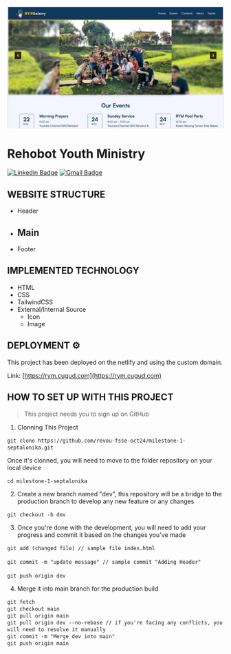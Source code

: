 ![Header](./public/images/readme/homepage.jpeg)

# Rehobot Youth Ministry

[![Linkedin Badge](https://img.shields.io/badge/-Andika_Septalonika-blue?style=flat-square&logo=Linkedin&logoColor=white)](https://www.linkedin.com/in/septalonika/)
[![Gmail Badge](https://img.shields.io/badge/-septalonika@gmail.com-c14438?style=flat-square&logo=Gmail&logoColor=white)](mailto:septalonika@gmail.com)

## WEBSITE STRUCTURE

- Header
- Main
  -
- Footer

## IMPLEMENTED TECHNOLOGY

- HTML
- CSS
- TailwindCSS
- External/Internal Source
  - Icon
  - Image

## DEPLOYMENT ⚙️

This project has been deployed on the netlify and using the custom domain.

Link: [https://rym.cugud.com](https://rym.cugud.com)

## HOW TO SET UP WITH THIS PROJECT

> This project needs you to sign up on GitHub

1. Clonning This Project

```
git clone https://github.com/revou-fsse-oct24/milestone-1-septalonika.git
```

Once it's clonned, you will need to move to the folder repository on your local device

```
cd milestone-1-septalonika
```

2. Create a new branch named "dev", this repository will be a bridge to the production branch to develop any new feature or any changes

```
git checkout -b dev
```

3. Once you're done with the development, you will need to add your progress and commit it based on the changes you've made

```
git add (changed file) // sample file index.html

git commit -m "update message" // sample commit "Adding Header"

git push origin dev

```

4. Merge it into main branch for the production build

```
git fetch
git checkout main
git pull origin main
git pull origin dev --no-rebase // if you're facing any conflicts, you will need to resolve it manually
git commit -m "Merge dev into main"
git push origin main
```
